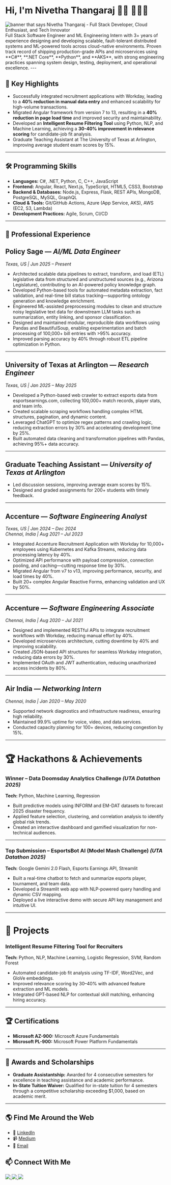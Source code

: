 # Hi, I'm Nivetha Thangaraj 👋🏾 🧑🏾‍💻

<img src="https://github.com/nivecoolz/nivecoolz/blob/main/Pink%20Modern%20Abstract%20Watercolor%20Zoom%20Profile%20Cover.png" alt="banner that says Nivetha Thangaraj - Full Stack Developer, Cloud Enthusiast, and Tech Innovator">
Full Stack Software Engineer and ML Engineering Intern with 3+ years of experience designing and developing scalable, fault-tolerant distributed systems and ML-powered tools across cloud-native environments. Proven track record of shipping production-grade APIs and microservices using **C#**, **.NET Core**, **Python**, and **AKS**, with strong engineering practices spanning system design, testing, deployment, and operational excellence. 
---

## 🌟 Key Highlights
- Successfully integrated recruitment applications with Workday, leading to a **40% reduction in manual data entry** and enhanced scalability for high-volume transactions.
- Migrated Angular framework from version 7 to 13, resulting in a **40% reduction in page load time** and improved security and maintainability.
- Developed an **Intelligent Resume Filtering Tool** using Python, NLP, and Machine Learning, achieving a **30-40% improvement in relevance scoring** for candidate-job fit analysis.
- Graduate Teaching Assistant at The University of Texas at Arlington, improving average student exam scores by 15%.

---

## 🛠 Programming Skills
- **Languages:** C#, .NET, Python, C, C++, JavaScript
- **Frontend:** Angular, React, Next.js, TypeScript, HTML5, CSS3, Bootstrap
- **Backend & Databases:** Node.js, Express, Flask, REST APIs, MongoDB, PostgreSQL, MySQL, GraphQL
- **Cloud & Tools:** Git/GitHub Actions, Azure (App Service, AKS), AWS (EC2, S3, Lambda)
- **Development Practices:** Agile, Scrum, CI/CD

---

## 💼 Professional Experience


## **Policy Sage** — *AI/ML Data Engineer*  
*Texas, US | Jun 2025 – Present*  
- Architected scalable data pipelines to extract, transform, and load (ETL) legislative data from structured and unstructured sources (e.g., Arizona Legislature), contributing to an AI-powered policy knowledge graph.  
- Developed Python-based tools for automated metadata extraction, fact validation, and real-time bill status tracking—supporting ontology generation and knowledge enrichment.  
- Engineered ML-assisted preprocessing modules to clean and structure noisy legislative text data for downstream LLM tasks such as summarization, entity linking, and sponsor classification.  
- Designed and maintained modular, reproducible data workflows using Pandas and BeautifulSoup, enabling experimentation and batch processing of 100,000+ bill entries with >95% accuracy.  
- Improved parsing accuracy by 40% through robust ETL pipeline optimization in Python.  

---

## **University of Texas at Arlington** — *Research Engineer*  
*Texas, US | Jan 2025 – May 2025*  
- Developed a Python-based web crawler to extract esports data from esportsearnings.com, collecting 100,000+ match records, player stats, and team info.  
- Created scalable scraping workflows handling complex HTML structures, pagination, and dynamic content.  
- Leveraged ChatGPT to optimize regex patterns and crawling logic, reducing extraction errors by 30% and accelerating development time by 25%.  
- Built automated data cleaning and transformation pipelines with Pandas, achieving 95%+ data accuracy.  

---

## **Graduate Teaching Assistant** — *University of Texas at Arlington*  
- Led discussion sessions, improving average exam scores by 15%.  
- Designed and graded assignments for 200+ students with timely feedback.  

---

## **Accenture** — *Software Engineering Analyst*  
*Texas, US | Jan 2024 – Dec 2024*  
*Chennai, India | Aug 2021 – Jul 2023*  
- Integrated Accenture Recruitment Application with Workday for 10,000+ employees using Kubernetes and Kafka Streams, reducing data processing latency by 40%.  
- Optimized API performance with payload compression, connection pooling, and caching—cutting response time by 30%.  
- Migrated Angular from v7 to v13, improving performance, security, and load times by 40%.  
- Built 20+ complex Angular Reactive Forms, enhancing validation and UX by 50%.  

---

## **Accenture** — *Software Engineering Associate*  
*Chennai, India | Aug 2020 – Jul 2021*  
- Designed and implemented RESTful APIs to integrate recruitment workflows with Workday, reducing manual effort by 40%.  
- Developed microservices architecture, cutting downtime by 40% and improving scalability.  
- Created JSON-based API structures for seamless Workday integration, reducing data errors by 30%.  
- Implemented OAuth and JWT authentication, reducing unauthorized access incidents by 80%.  

---

## **Air India** — *Networking Intern*  
*Chennai, India | Jan 2020 – May 2020*  
- Supported network diagnostics and infrastructure readiness, ensuring high reliability.  
- Maintained 99.9% uptime for voice, video, and data services.  
- Conducted capacity planning for 100+ devices, reducing congestion by 15%.  

---

# 🏆 Hackathons & Achievements

### **Winner – Data Doomsday Analytics Challenge** *(UTA Datathon 2025)*  
**Tech:** Python, Machine Learning, Regression  
- Built predictive models using INFORM and EM-DAT datasets to forecast 2025 disaster frequency.  
- Applied feature selection, clustering, and correlation analysis to identify global risk trends.  
- Created an interactive dashboard and gamified visualization for non-technical audiences.  

---

### **Top Submission – EsportsBot AI (Model Mash Challenge)** *(UTA Datathon 2025)*  
**Tech:** Google Gemini 2.0 Flash, Esports Earnings API, Streamlit  
- Built a real-time chatbot to fetch and summarize esports player, tournament, and team data.  
- Developed a Streamlit web app with NLP-powered query handling and dynamic CSV mapping.  
- Deployed a live interactive demo with secure API key management and intuitive UI.  

---

# 📂 Projects

### **Intelligent Resume Filtering Tool for Recruiters**  
**Tech:** Python, NLP, Machine Learning, Logistic Regression, SVM, Random Forest  
- Automated candidate-job fit analysis using TF-IDF, Word2Vec, and GloVe embeddings.  
- Improved relevance scoring by 30–40% with advanced feature extraction and ML models.  
- Integrated GPT-based NLP for contextual skill matching, enhancing hiring accuracy.  

---

## 🏆 Certifications
- **Microsoft AZ-900:** Microsoft Azure Fundamentals  
- **Microsoft PL-900:** Microsoft Power Platform Fundamentals  

---

## 🏅 Awards and Scholarships
- **Graduate Assistantship:** Awarded for 4 consecutive semesters for excellence in teaching assistance and academic performance.
- **In-State Tuition Waiver:** Qualified for in-state tuition for 4 semesters through a competitive scholarship exceeding $1,000, based on academic merit.

---

## 🌎 Find Me Around the Web
- 💼 [LinkedIn]()  
- 📹 [Medium](https://medium.com/@nivesep26)
- 📧 [Email]()
## 📫 Connect With Me

<p align="left">
  <a href="mailto:nivethanraj2609@gmail.com">
    <img src="https://img.shields.io/badge/Email-D14836?style=for-the-badge&logo=gmail&logoColor=white"/>
  </a>
  <a href="https://www.linkedin.com/in/nivetha-thangaraj">
    <img src="https://img.shields.io/badge/LinkedIn-0077B5?style=for-the-badge&logo=linkedin&logoColor=white"/>
  </a>
  <a href="https://medium.com/@nivesep26">
    <img src="https://img.shields.io/badge/Medium-12100E?style=for-the-badge&logo=medium&logoColor=white"/>
  </a>
</p>
<br>
